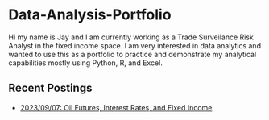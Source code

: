 # Data-Analysis-Portfolio
Hi my name is Jay and I am currently working as a Trade Surveilance Risk Analyst in the fixed income space. 
I am very interested in data analytics and wanted to use this as a portfolio to practice and demonstrate my analytical capabilities mostly using Python, R, and Excel. 

## Recent Postings
- [2023/09/07: Oil Futures, Interest Rates, and Fixed Income](https://github.com/ki14jaeh/Data-Analysis-Portfolio/tree/main/20230907)
